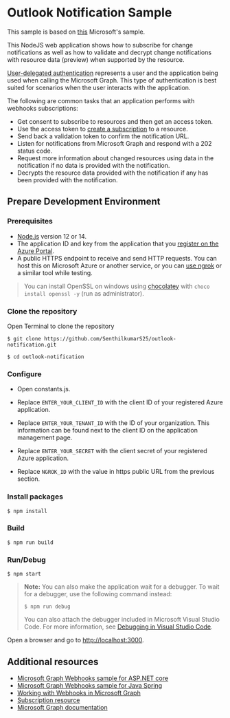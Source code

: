 # Outlook Notification Sample
This sample is based on [this](https://github.com/microsoftgraph/nodejs-webhooks-rest-sample) Microsoft's sample.

This NodeJS web application shows how to subscribe for change notifications as well as how to validate and decrypt change notifications with resource data (preview) when supported by the resource.

[User-delegated authentication](https://docs.microsoft.com/graph/auth-v2-user) represents a user and the application being used when calling the Microsoft Graph. This type of authentication is best suited for scenarios when the user interacts with the application.

The following are common tasks that an application performs with webhooks subscriptions:

- Get consent to subscribe to resources and then get an access token.
- Use the access token to [create a subscription](https://docs.microsoft.com/graph/api/subscription-post-subscriptions) to a resource.
- Send back a validation token to confirm the notification URL.
- Listen for notifications from Microsoft Graph and respond with a 202 status code.
- Request more information about changed resources using data in the notification if no data is provided with the notification.
- Decrypts the resource data provided with the notification if any has been provided with the notification.

## Prepare Development Environment

### Prerequisites

- [Node.js](https://nodejs.org/) version 12 or 14.
- The application ID and key from the application that you [register on the Azure Portal](#register-the-app).
- A public HTTPS endpoint to receive and send HTTP requests. You can host this on Microsoft Azure or another service, or you can [use ngrok](#ngrok) or a similar tool while testing.

> You can install OpenSSL on windows using [chocolatey](https://chocolatey.org/install) with `choco install openssl -y` (run as administrator).

### Clone the repository
Open Terminal to clone the repository
```Shell
$ git clone https://github.com/SenthilkumarS25/outlook-notification.git

$ cd outlook-notification
```
### Configure
- Open constants.js.

- Replace `ENTER_YOUR_CLIENT_ID` with the client ID of your registered Azure application.

- Replace `ENTER_YOUR_TENANT_ID` with the ID of your organization. This information can be found next to the client ID on the application management page.

- Replace `ENTER_YOUR_SECRET` with the client secret of your registered Azure application.

- Replace `NGROK_ID` with the value in https public URL from the previous section.

### Install packages
```Shell
$ npm install
```

### Build
```Shell
$ npm run build
```

### Run/Debug
```Shell
$ npm start
```
> **Note:** You can also make the application wait for a debugger. To wait for a debugger, use the following command instead:
>
> ```Shell
> $ npm run debug
> ```
> You can also attach the debugger included in Microsoft Visual Studio Code. For more information, see [Debugging in Visual Studio Code](https://code.visualstudio.com/Docs/editor/debugging).

Open a browser and go to [http://localhost:3000](http://localhost:3000).

## Additional resources

- [Microsoft Graph Webhooks sample for ASP.NET core](https://github.com/microsoftgraph/aspnetcore-webhooks-sample)
- [Microsoft Graph Webhooks sample for Java Spring](https://github.com/microsoftgraph/java-spring-webhooks-sample)
- [Working with Webhooks in Microsoft Graph](https://docs.microsoft.com/graph/api/resources/webhooks)
- [Subscription resource](https://docs.microsoft.com/graph/api/resources/subscription)
- [Microsoft Graph documentation](https://docs.microsoft.com/graph)
